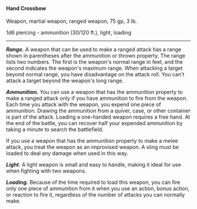 #### Hand Crossbow

Weapon, martial weapon, ranged weapon, 75 gp, 3 lb.

1d6 piercing  - ammunition (30/120 ft.), light, loading

---

***Range.*** A weapon that can be used to make a ranged attack has a range shown in parentheses after the ammunition or thrown property. The range lists two numbers. The first is the weapon's normal range in feet, and the second indicates the weapon's maximum range. When attacking a target beyond normal range, you have disadvantage on the attack roll. You can't attack a target beyond the weapon's long range.

***Ammunition.*** You can use a weapon that has the ammunition property to make a ranged attack only if you have ammunition to fire from the weapon. Each time you attack with the weapon, you expend one piece of ammunition. Drawing the ammunition from a quiver, case, or other container is part of the attack. Loading a one-handed weapon requires a free hand. At the end of the battle, you can recover half your expended ammunition by taking a minute to search the battlefield.

If you use a weapon that has the ammunition property to make a melee attack, you treat the weapon as an improvised weapon. A sling must be loaded to deal any damage when used in this way.

***Light.*** A light weapon is small and easy to handle, making it ideal for use when fighting with two weapons.

***Loading.*** Because of the time required to load this weapon, you can fire only one piece of ammunition from it when you use an action, bonus action, or reaction to fire it, regardless of the number of attacks you can normally make.